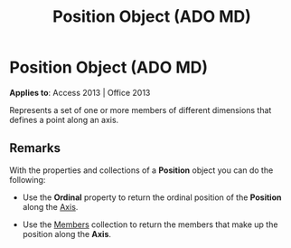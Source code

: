 ﻿---
title: Position Object (ADO MD)
TOCTitle: Position Object (ADO MD)
ms:assetid: f8d33cbf-6196-cce4-a140-75521677f1f4
ms:mtpsurl: https://msdn.microsoft.com/library/JJ250264(v=office.15)
ms:contentKeyID: 48548794
ms.date: 09/18/2015
mtps_version: v=office.15
---

# Position Object (ADO MD)


**Applies to**: Access 2013 | Office 2013

Represents a set of one or more members of different dimensions that defines a point along an axis.

## Remarks

With the properties and collections of a **Position** object you can do the following:

  - Use the **Ordinal** property to return the ordinal position of the **Position** along the [Axis](axis-object-ado-md.md).

  - Use the [Members](members-collection-ado-md.md) collection to return the members that make up the position along the **Axis**.

